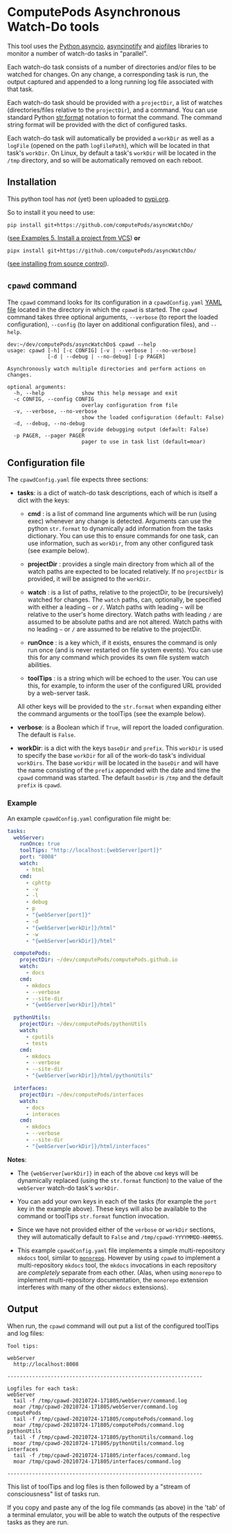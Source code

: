 # ComputePods Asynchronous Watch-Do tools

This tool uses the [Python
asyncio](https://docs.python.org/3/library/asyncio.html),
[asyncinotify](https://asyncinotify.readthedocs.io/en/latest/) and
[aiofiles](https://github.com/Tinche/aiofiles) libraries to monitor a
number of watch-do tasks in "parallel".

Each watch-do task consists of a number of directories and/or files to be
watched for changes. On any change, a corresponding task is run, the
output captured and appended to a long running log file associated with
that task.

Each watch-do task should be provided with a `projectDir`, a list of
watches (directories/files relative to the `projectDir`), and a command.
You can use standard Python
[str.format](https://docs.python.org/3/library/stdtypes.html#str.format)
notation to format the command. The command string format will be provided
with the dict of configured tasks.

Each watch-do task will automatically be provided a `workDir` as well as a
`logFile` (opened on the path `logFilePath`), which will be located in
that task's `workDir`. On Linux, by default a task's `workDir` will be
located in the `/tmp` directory, and so will be automatically removed on
each reboot.

## Installation

This python tool has *not* (yet) been uploaded to
[pypi.org](https://pypi.org/).

So to install it you need to use:

```
pip install git+https://github.com/computePods/asyncWatchDo/
```

([see Examples 5. Install a project from
VCS](https://pip.pypa.io/en/stable/cli/pip_install/#examples)) **or**

```
pipx install git+https://github.com/computePods/asyncWatchDo/
```

([see installing from source
control](https://pypa.github.io/pipx/#installing-from-source-control)).

## `cpawd` command

The `cpawd` command looks for its configuration in a `cpawdConfig.yaml`
[YAML file](https://en.wikipedia.org/wiki/YAML) located in the directory
in which the `cpawd` is started. The `cpawd` command takes three optional
arguments, `--verbose` (to report the loaded configuration), `--config`
(to layer on additional configuration files), and `--help`.

```
dev:~/dev/computePods/asyncWatchDo$ cpawd --help
usage: cpawd [-h] [-c CONFIG] [-v | --verbose | --no-verbose]
             [-d | --debug | --no-debug] [-p PAGER]

Asynchronously watch multiple directories and perform actions on changes.

optional arguments:
  -h, --help            show this help message and exit
  -c CONFIG, --config CONFIG
                        overlay configuration from file
  -v, --verbose, --no-verbose
                        show the loaded configuration (default: False)
  -d, --debug, --no-debug
                        provide debugging output (default: False)
  -p PAGER, --pager PAGER
                        pager to use in task list (default=moar)
```
## Configuration file

The `cpawdConfig.yaml` file expects three sections:

- **tasks**: is a dict of watch-do task descriptions, each of which
  is itself a dict with the keys:

    - **cmd** : is a list of command line arguments which will be run
      (using exec) whenever any change is detected. Arguments can use the
      python `str.format` to dynamically add information from the tasks
      dictionary. You can use this to ensure commands for one task, can
      use information, such as `workDir`, from any other configured task
      (see example below).

    - **projectDir** : provides a single main directory from which all of
      the watch paths are expected to be located relatively. If no
      `projectDir` is provided, it will be assigned to the `workDir`.

    - **watch** : is a list of paths, relative to the projectDir, to be
      (recursively) watched for changes. The `watch` paths, can,
      optionally, be specified with either a leading `~` or `/`. Watch
      paths with leading `~` will be relative to the user's home
      directory. Watch paths with leading `/` are assumed to be absolute
      paths and are not altered. Watch paths with no leading `~` or `/`
      are assumed to be relative to the projectDir.

    - **runOnce** : is a key which, if it exists, ensures the command is
      only run once (and is never restarted on file system events). You
      can use this for any command which provides its own file system
      watch abilities.

    - **toolTips** : is a string which will be echoed to the user. You can
      use this, for example, to inform the user of the configured URL
      provided by a web-server task.

    All other keys will be provided to the `str.format` when expanding
    either the command arguments or the toolTips (see the example below).

- **verbose**: is a Boolean which if `True`, will report the loaded
  configuration. The default is `False`.

- **workDir**: is a dict with the keys `baseDir` and `prefix`. This
  `workDir` is used to specify the base `workDir` for all of the work-do
  task's individual `workDirs`. The base `workDir` will be located in the
  `baseDir` and will have the name consisting of the `prefix` appended
  with the date and time the `cpawd` command was started. The default
  `baseDir` is `/tmp` and the default `prefix` is `cpawd`.

### Example

An example `cpawdConfig.yaml` configuration file might be:

```yaml
tasks:
  webServer:
    runOnce: true
    toolTips: "http://localhost:{webServer[port]}"
    port: "8008"
    watch:
      - html
    cmd:
      - cphttp
      - -v
      - -l
      - debug
      - p
      - "{webServer[port]}"
      - -d
      - "{webServer[workDir]}/html"
      - -w
      - "{webServer[workDir]}/html"

  computePods:
    projectDir: ~/dev/computePods/computePods.github.io
    watch:
      - docs
    cmd:
      - mkdocs
      - --verbose
      - --site-dir
      - "{webServer[workDir]}/html"

  pythonUtils:
    projectDir: ~/dev/computePods/pythonUtils
    watch:
      - cputils
      - tests
    cmd:
      - mkdocs
      - --verbose
      - --site-dir
      - "{webServer[workDir]}/html/pythonUtils"

  interfaces:
    projectDir: ~/dev/computePods/interfaces
    watch:
      - docs
      - interaces
    cmd:
      - mkdocs
      - --verbose
      - --site-dir
      - "{webServer[workDir]}/html/interfaces"
```

**Notes**:

- The `{webServer[workDir]}` in each of the above `cmd` keys will be
dynamically replaced (using the `str.format` function) to the value of the
`webServer` watch-do task's `workDir`.

- You can add your own keys in each of the tasks (for example the `port`
key in the example above). These keys will also be available to the
command or toolTips `str.format` function invocation.

- Since we have not provided either of the `verbose` or `workDir`
sections, they will automatically default to `False` and
`/tmp/cpawd-YYYYMMDD-HHMMSS`.

- This example `cpawdConfig.yaml` file implements a simple
multi-repository `mkdocs` tool, similar to
[`monorepo`](https://github.com/backstage/mkdocs-monorepo-plugin). However
by using `cpawd` to implement a multi-repository `mkdocs` tool, the
`mkdocs` invocations in each repository are *completely* separate from
each other. (Alas, when using `monorepo` to implement multi-repository
documentation, the `monorepo` extension interferes with many of the other
`mkdocs` extensions).

## Output

When run, the `cpawd` command will out put a list of the configured
toolTips and log files:

```
Tool tips:

webServer
  http://localhost:8008

---------------------------------------------------------------

Logfiles for each task:
webServer
  tail -f /tmp/cpawd-20210724-171805/webServer/command.log
  moar /tmp/cpawd-20210724-171805/webServer/command.log
computePods
  tail -f /tmp/cpawd-20210724-171805/computePods/command.log
  moar /tmp/cpawd-20210724-171805/computePods/command.log
pythonUtils
  tail -f /tmp/cpawd-20210724-171805/pythonUtils/command.log
  moar /tmp/cpawd-20210724-171805/pythonUtils/command.log
interfaces
  tail -f /tmp/cpawd-20210724-171805/interfaces/command.log
  moar /tmp/cpawd-20210724-171805/interfaces/command.log

---------------------------------------------------------------
```

This list of toolTips and log files is then followed by a "stream of
consciousness" list of tasks run.

If you copy and paste any of the log file commands (as above) in the 'tab'
of a terminal emulator, you will be able to watch the outputs of the
respective tasks as they are run.
